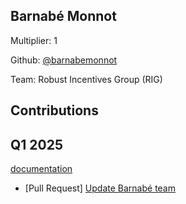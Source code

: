 ## Barnabé Monnot
Multiplier: 1

Github: [@barnabemonnot](https://github.com/barnabemonnot)

Team: Robust Incentives Group (RIG)

## Contributions
## Q1 2025

[documentation](https://github.com/protocolguild/documentation)
* [Pull Request] [Update Barnabé team](https://github.com/protocolguild/documentation/pull/319)
